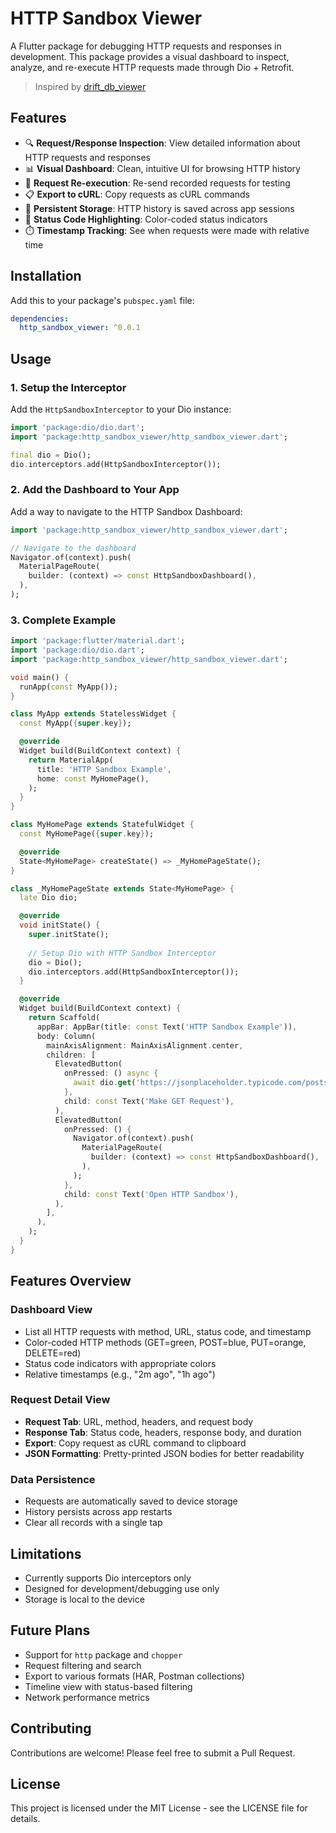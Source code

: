 # HTTP Sandbox Viewer

A Flutter package for debugging HTTP requests and responses in development. This package provides a visual dashboard to inspect, analyze, and re-execute HTTP requests made through Dio + Retrofit.

> Inspired by [drift_db_viewer](https://pub.dev/packages/drift_db_viewer)

## Features

- 🔍 **Request/Response Inspection**: View detailed information about HTTP requests and responses
- 📊 **Visual Dashboard**: Clean, intuitive UI for browsing HTTP history
- 🔄 **Request Re-execution**: Re-send recorded requests for testing
- 📋 **Export to cURL**: Copy requests as cURL commands
- 💾 **Persistent Storage**: HTTP history is saved across app sessions
- 🎨 **Status Code Highlighting**: Color-coded status indicators
- ⏱️ **Timestamp Tracking**: See when requests were made with relative time

## Installation

Add this to your package's `pubspec.yaml` file:

```yaml
dependencies:
  http_sandbox_viewer: ^0.0.1
```

## Usage

### 1. Setup the Interceptor

Add the `HttpSandboxInterceptor` to your Dio instance:

```dart
import 'package:dio/dio.dart';
import 'package:http_sandbox_viewer/http_sandbox_viewer.dart';

final dio = Dio();
dio.interceptors.add(HttpSandboxInterceptor());
```

### 2. Add the Dashboard to Your App

Add a way to navigate to the HTTP Sandbox Dashboard:

```dart
import 'package:http_sandbox_viewer/http_sandbox_viewer.dart';

// Navigate to the dashboard
Navigator.of(context).push(
  MaterialPageRoute(
    builder: (context) => const HttpSandboxDashboard(),
  ),
);
```

### 3. Complete Example

```dart
import 'package:flutter/material.dart';
import 'package:dio/dio.dart';
import 'package:http_sandbox_viewer/http_sandbox_viewer.dart';

void main() {
  runApp(const MyApp());
}

class MyApp extends StatelessWidget {
  const MyApp({super.key});

  @override
  Widget build(BuildContext context) {
    return MaterialApp(
      title: 'HTTP Sandbox Example',
      home: const MyHomePage(),
    );
  }
}

class MyHomePage extends StatefulWidget {
  const MyHomePage({super.key});

  @override
  State<MyHomePage> createState() => _MyHomePageState();
}

class _MyHomePageState extends State<MyHomePage> {
  late Dio dio;

  @override
  void initState() {
    super.initState();
    
    // Setup Dio with HTTP Sandbox Interceptor
    dio = Dio();
    dio.interceptors.add(HttpSandboxInterceptor());
  }

  @override
  Widget build(BuildContext context) {
    return Scaffold(
      appBar: AppBar(title: const Text('HTTP Sandbox Example')),
      body: Column(
        mainAxisAlignment: MainAxisAlignment.center,
        children: [
          ElevatedButton(
            onPressed: () async {
              await dio.get('https://jsonplaceholder.typicode.com/posts/1');
            },
            child: const Text('Make GET Request'),
          ),
          ElevatedButton(
            onPressed: () {
              Navigator.of(context).push(
                MaterialPageRoute(
                  builder: (context) => const HttpSandboxDashboard(),
                ),
              );
            },
            child: const Text('Open HTTP Sandbox'),
          ),
        ],
      ),
    );
  }
}
```

## Features Overview

### Dashboard View
- List all HTTP requests with method, URL, status code, and timestamp
- Color-coded HTTP methods (GET=green, POST=blue, PUT=orange, DELETE=red)
- Status code indicators with appropriate colors
- Relative timestamps (e.g., "2m ago", "1h ago")

### Request Detail View
- **Request Tab**: URL, method, headers, and request body
- **Response Tab**: Status code, headers, response body, and duration
- **Export**: Copy request as cURL command to clipboard
- **JSON Formatting**: Pretty-printed JSON bodies for better readability

### Data Persistence
- Requests are automatically saved to device storage
- History persists across app restarts
- Clear all records with a single tap

## Limitations

- Currently supports Dio interceptors only
- Designed for development/debugging use only
- Storage is local to the device

## Future Plans

- Support for `http` package and `chopper`
- Request filtering and search
- Export to various formats (HAR, Postman collections)
- Timeline view with status-based filtering
- Network performance metrics

## Contributing

Contributions are welcome! Please feel free to submit a Pull Request.

## License

This project is licensed under the MIT License - see the LICENSE file for details.